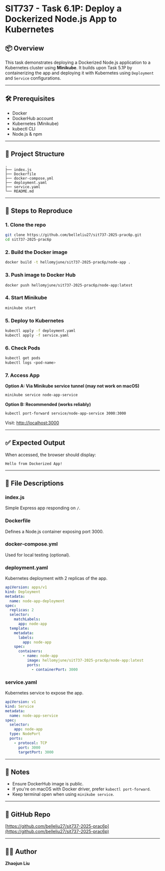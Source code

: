 # SIT737 - Task 6.1P: Deploy a Dockerized Node.js App to Kubernetes

## 📦 Overview

This task demonstrates deploying a Dockerized Node.js application to a Kubernetes cluster using **Minikube**. It builds upon Task 5.1P by containerizing the app and deploying it with Kubernetes using `Deployment` and `Service` configurations.

---

## 🛠 Prerequisites

- Docker
- DockerHub account
- Kubernetes (Minikube)
- kubectl CLI
- Node.js & npm

---

## 📁 Project Structure

```
.
├── index.js
├── Dockerfile
├── docker-compose.yml
├── deployment.yaml
├── service.yaml
└── README.md
```

---

## 🚀 Steps to Reproduce

### 1. Clone the repo

```bash
git clone https://github.com/belleliu27/sit737-2025-prac6p.git
cd sit737-2025-prac6p
```

### 2. Build the Docker image

```bash
docker build -t hellomyjune/sit737-2025-prac6p/node-app .
```

### 3. Push image to Docker Hub

```bash
docker push hellomyjune/sit737-2025-prac6p/node-app:latest
```

### 4. Start Minikube

```bash
minikube start
```

### 5. Deploy to Kubernetes

```bash
kubectl apply -f deployment.yaml
kubectl apply -f service.yaml
```

### 6. Check Pods

```bash
kubectl get pods
kubectl logs <pod-name>
```

### 7. Access App

**Option A: Via Minikube service tunnel (may not work on macOS)**

```bash
minikube service node-app-service
```

**Option B: Recommended (works reliably)**

```bash
kubectl port-forward service/node-app-service 3000:3000
```

Visit: [http://localhost:3000](http://localhost:3000)

---

## ✅ Expected Output

When accessed, the browser should display:

```
Hello from Dockerized App!
```

---

## 📄 File Descriptions

### index.js

Simple Express app responding on `/`.

### Dockerfile

Defines a Node.js container exposing port 3000.

### docker-compose.yml

Used for local testing (optional).

### deployment.yaml

Kubernetes deployment with 2 replicas of the app.

```yaml
apiVersion: apps/v1
kind: Deployment
metadata:
  name: node-app-deployment
spec:
  replicas: 2
  selector:
    matchLabels:
      app: node-app
  template:
    metadata:
      labels:
        app: node-app
    spec:
      containers:
        - name: node-app
          image: hellomyjune/sit737-2025-prac6p/node-app:latest
          ports:
            - containerPort: 3000
```

### service.yaml

Kubernetes service to expose the app.

```yaml
apiVersion: v1
kind: Service
metadata:
  name: node-app-service
spec:
  selector:
    app: node-app
  type: NodePort
  ports:
    - protocol: TCP
      port: 3000
      targetPort: 3000
```

---

## 📌 Notes

- Ensure DockerHub image is public.
- If you're on macOS with Docker driver, prefer `kubectl port-forward`.
- Keep terminal open when using `minikube service`.

---

## 🔗 GitHub Repo

[https://github.com/belleliu27/sit737-2025-prac6p](https://github.com/belleliu27/sit737-2025-prac6p)

---

## 🧑‍💻 Author

**Zhaojun Liu**  

